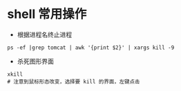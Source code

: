 # shell 常用操作

* 根据进程名终止进程

```shell
ps -ef |grep tomcat | awk '{print $2}' | xargs kill -9
```

* 杀死图形界面

```shell
xkill
# 注意到鼠标形态改变，选择要 kill 的界面，左键点击
```

